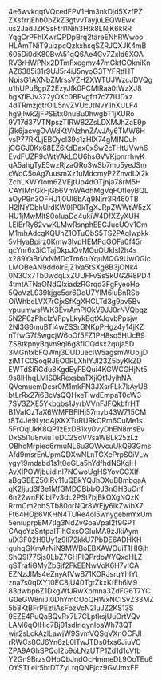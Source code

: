 4e6wvkqqtVQcedFPV1Hm3nkDjd5XzfPZ
ZXsfrrjEhb0bZkZ3gtvvTayjuLEQWEwx
us2JadJZKSsFtrI1Nih3Htk8LNjK6kRR
YqgCrPFhIXwrQPDpBrq2tareENhRWwoo
HLAmTNiT9uizpcQzkxhsqSZRJQXJK4mB
605Di0dK80BvA51qQ6Ae4Gv7ZxId6XOA
RV3rHWPNx2DTmFxegmv47mGkfCOkniKn
AZ6385i31r9UJ5r4iJ5nyoG3TYFRtfHT
NpisG1AXNbZMrssVZH2XWTUJWzcJDVQg
u1hUPuBgpZ2EzyJfk0PCMlRaa0tWzXJ8
bgKfIEJv372yOXc0BPvgfrt7c77IUDxz
4dTRmzjqtrOlL5nvZVUcJtNvY1hXULF4
hg9jlwk2jFPSEtx0nuBu0hwgbT1jXURo
9V17d37VTNpszTIRW82ZsLDXMJhZaE9p
j3k6jacvgOvWdKtVNzhnZAvJAy6TMW6H
vsP77RKLjEBOycI39c1zHIX74gMINCuh
jCGGJ0Kx68EZ6KdDax0xSw2cTHtUVwh6
EvdFUZP9cWtYAkLOU6hsGVVKjonrrhwK
qA5ahgTyE5wzRjzaQRo3wSb7mo5yeJSm
cWoC5oAg7uusmXz1uMdcmyP2ZnvdLX2k
ZchLKWYIom6ZVEjtUp4dOTjnja78rM5H
CAYIMnGkFjGb6VmWAdhMgVqFOtIeyBQL
aOyP9n3OFHJ1j0Ul6bAq9Njrr3R460TB
H2lNYCbhUrdKW0IP0kTgXJRpZWWtW5zX
HU1jMwMltS0oIuaDo4ukiW4DfXZyXUHI
LEIErRy82vwKLMwRsnphEECJucUOv1Cm
M1mhAdcgKQUhZ1OTuObS5TS2PAqIwpkk
5vHyaBpirz0Kmw3lvpHEMPqGOFa0f45r
qcYnr6x3iCTajDkpJQvMOuOUkIsI2h4s
x289YaBrVxNMDoTm6tuYquMQG9UwOGic
LMOBeAN9ddolrEjZ1xa5tSXg8B3jONk4
0N3Cx7Tb0wdqLxZUUFFvSsSkUG2R8PD4
4tmtATNaONdQlxiadzRGrqd3FgFyeoHp
5QoVzL939kjgc5or6DoU7YlM6iuBnRSb
OiWhbeLVX7rGjxSfKgXHCLTd3g9pv5Bv
ypuumwsfWK3EvrAmPlOkV9JJ0rNVQbqz
5N2P6zPhcIzVFpyLkykBgtXJqvbPpsjw
2Nl3G6muBTi4wZSSrGNKpPHgz4y14jKZ
nTfwG7fSwgcjW6oOf5FZ1PH8sq5HUcB9
ZS8tkpnyBqvn9ql6g8fICQdsx2quja5D
3MGntxbFQWnj3DUDuecIW5agsmWUbjjD
ziMTC0SoqRJEO0RLXhlYJl23Z5byKkZD
EWTdSiRGdu8KgdEyFBQui4KGWCGHjNt5
9s8lHhqLMIS0kRexsbaTXjiQt1JyihNA
QVemuemDcsr0M1mkFN3JXsrFLk7kAyU8
btLrRx27i6BcVsQQHxeTiwdEmpaT0cW3
7SV3ZXE5Ykbqbs1JyrbVVnFJFQkbfrHT
B1VaICzTaX6WMFBFlHj57myb43W715CM
t8T4Je9LytdAjXKXTuRURkCRm6CuMe1s
5FrOqUkK8QP1zExDB1ky0vyDhEN8msEv
DxS5l1u8rviuTuDC2SdVVsaWBLk25zLz
OBhcMrpieo6rmuNL6u3OWvcuUkQ93Gms
Afd9msrEnUpmQDXwNLnTGXePrpS0iVLw
ygy19mdabd1s1t0eGLa5hYdfhdNSKgIH
AvXIPOWjbuidlnI7NCwoUgHSYovGCXIf
aBgGBEZ50IRv11uQBkYQJhDXuBBmbgaA
qK2ljud3f3e1MfGMDCBbbOJ3nGH3uCnf
6n22wnFKibi7v3dL2PSt7bjBkOXgNQzK
RrmCm2pbSTb80orNQr8WEjy6lkZwibX7
Ft64HOp6VKHN4TURe4oI5wnygebmYxUm
5eniuprpEM7tIg3NdZvGoaVpaI2f9GPT
CAqoYzSntpaITIhGxsOGluMA9zJkiAym
uIX3F02H9Uy1z9Il72kkU7PbDE6ADHKH
guhqGKmArNiN9MWBoEBXAWOuiT1HIGjh
ShQ9l77Sjs0LbZ7GHPlQPrdoWYQxdHLZ
gSTrafiGMyZbSjf2FkEENwVoK6H7vICA
EZNzJlMs4eZnyAfVwB71KORJsrqYhIYt
zna7s0qlXY10EC8jU40TgrZkxKfEh6M9
83dwbp6Z1DkgWfJRwXbmna3ZdFG6T7YC
G0eGW8niJI0DhYmCUoQHWxNCISvZ33MZ
5b8KtBFrPEztiAsFpzVcN2IuJZ2KS13S
9EZE4PuQaBQvRx7L7CLptksjUuOrtVQv
LAM6qOIHic7Bj91sdIriqynIoaWh73QT
wir2sLokAzlLawjW9SvmVQSqVXnOCFJI
rRWCs8CJ6Yn6zL0lTwJTDs0fxs6JiuVO
ZPA9AGhSPQol2p9oLNzUTP1Zd1d1cVfb
Y2Gn9BrzsQHpQbJndOcHmmeDL9OoTEu6
OYSTLeir5btDTZyLrqQNEjcz9GVJmxEF
